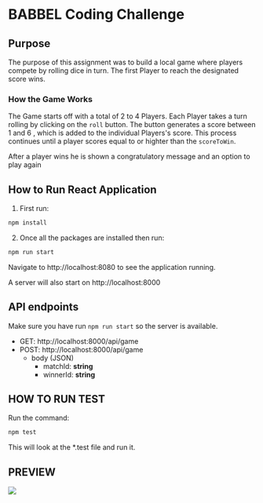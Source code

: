 # BABBEL Coding Challenge

## Purpose

The purpose of this assignment was to build a local game where players compete by rolling dice in turn. The first Player to reach the designated score wins.

### How the Game Works
The Game starts off with a total of 2 to 4 Players. Each Player takes a turn rolling by clicking on the `roll` button. The button generates a score between 1 and 6 , which is added to the individual Players's score. This process continues until a player scores equal to or highter than the `scoreToWin`.

After a player wins he is shown a congratulatory message and an option to play again

## How to Run React Application

1. First run:

```sh
npm install
```

2. Once all the packages are installed then run:

```sh
npm run start
```

Navigate to http://localhost:8080 to see the application running.

A server will also start on http://localhost:8000


## API endpoints
Make sure you have run `npm run start` so the server is available.

- GET: http://localhost:8000/api/game
- POST: http://localhost:8000/api/game
  - body (JSON)
    - matchId: **string**
    - winnerId: **string**


## HOW TO RUN TEST
Run the command:

```sh
npm test
```

This will look at the *.test file  and run it.



## PREVIEW

![](sample.gif)